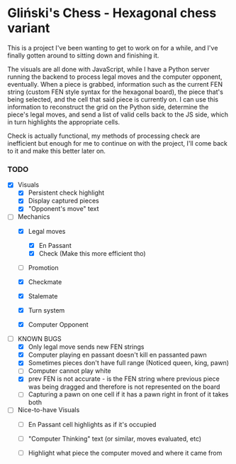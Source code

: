 # Gliński's Chess - Hexagonal chess variant

This is a project I've been wanting to get to work on for a while, 
and I've finally gotten around to sitting down and finishing it.

The visuals are all done with JavaScript, while I have a Python server
running the backend to process legal moves and the computer opponent, eventually.
When a piece is grabbed, information such as the current FEN string (custom FEN
style syntax for the hexagonal board), the piece that's being selected, and the
cell that said piece is currently on.  I can use this information to reconstruct
the grid on the Python side, determine the piece's legal moves, and send a list of
valid cells back to the JS side, which in turn highlights the appropriate cells.

Check is actually functional, my methods of processing check are inefficient but enough for me to continue on with
the project, I'll come back to it and make this better later on.

### TODO
- [X] Visuals
  - [X] Persistent check highlight
  - [X] Display captured pieces
  - [X] "Opponent's move" text

- [ ] Mechanics
  - [X] Legal moves
    - [X] En Passant
    - [X] Check (Make this more efficient tho)

  - [ ] Promotion

  - [X] Checkmate
  - [X] Stalemate
  - [X] Turn system
  - [X] Computer Opponent

- [ ] KNOWN BUGS
  - [X] Only legal move sends new FEN strings
  - [X] Computer playing en passant doesn't kill en passanted pawn
  - [X] Sometimes pieces don't have full range (Noticed queen, king, pawn)
  - [ ] Computer cannot play white
  - [X] prev FEN is not accurate - is the FEN string where previous piece was being dragged and therefore is not represented on the board
  - [ ] Capturing a pawn on one cell if it has a pawn right in front of it takes both

- [ ] Nice-to-have Visuals
  - [ ] En Passant cell highlights as if it's occupied
  - [ ] "Computer Thinking" text (or similar, moves evaluated, etc)
  - [ ] Highlight what piece the computer moved and where it came from


